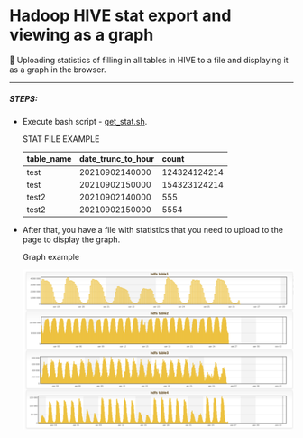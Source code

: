 # Hadoop HIVE stat export and viewing as a graph
📝 Uploading statistics of filling in all tables in HIVE to a file and displaying it as a graph in the browser.
***




##### STEPS:
* Execute bash script - [get_stat.sh](/bash/get_stat.sh).

    STAT FILE EXAMPLE
    
    table_name  | date_trunc_to_hour | count
    | --- | ----------- | ------
    test  | 20210902140000  | 124324124214
    test  | 20210902150000  | 154323124214
    test2  | 20210902140000  | 555
    test2  | 20210902150000  | 5554
* After that, you have a file with statistics that you need to upload to the page to display the graph.
    
    Graph example
    
  ![Chart example](/img/chart_example.png)